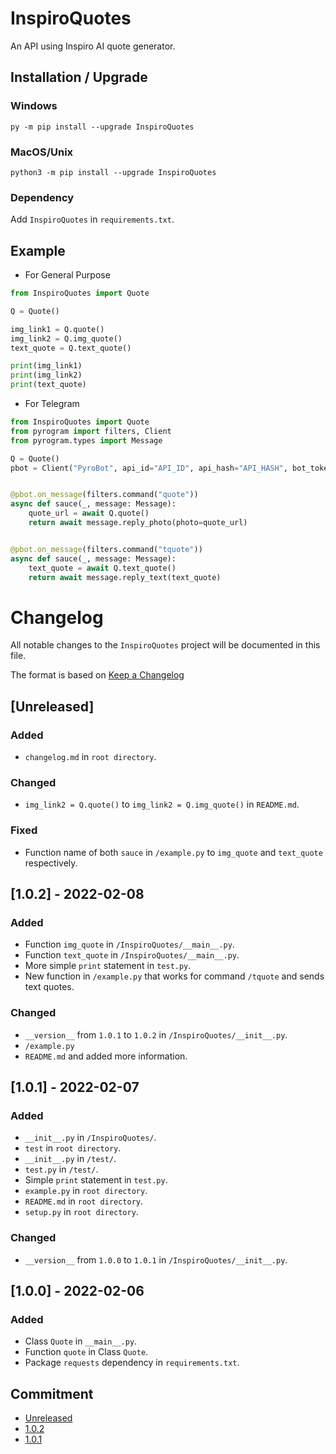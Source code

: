 <!-- markdownlint-disable MD024 -->

# InspiroQuotes

An API using Inspiro AI quote generator.

## Installation / Upgrade

### Windows

```shell
py -m pip install --upgrade InspiroQuotes
```

### MacOS/Unix

```shell
python3 -m pip install --upgrade InspiroQuotes
```

### Dependency

Add `InspiroQuotes` in `requirements.txt`.

## Example

- For General Purpose

```Python
from InspiroQuotes import Quote

Q = Quote()

img_link1 = Q.quote()
img_link2 = Q.img_quote()
text_quote = Q.text_quote()

print(img_link1)
print(img_link2)
print(text_quote)

```

- For Telegram

```Python
from InspiroQuotes import Quote
from pyrogram import filters, Client
from pyrogram.types import Message

Q = Quote()
pbot = Client("PyroBot", api_id="API_ID", api_hash="API_HASH", bot_token="TOKEN")


@pbot.on_message(filters.command("quote"))
async def sauce(_, message: Message):
    quote_url = await Q.quote()
    return await message.reply_photo(photo=quote_url)


@pbot.on_message(filters.command("tquote"))
async def sauce(_, message: Message):
    text_quote = await Q.text_quote()
    return await message.reply_text(text_quote)

```

# Changelog

All notable changes to the `InspiroQuotes` project will be documented in this file.

The format is based on [Keep a Changelog](https://keepachangelog.com/en/1.0.0/)

## [Unreleased]

### Added

- `changelog.md` in `root directory`.

### Changed

- `img_link2 = Q.quote()` to `img_link2 = Q.img_quote()` in `README.md`.
  
### Fixed

- Function name of both `sauce` in `/example.py` to `img_quote` and `text_quote` respectively.

## [1.0.2] - 2022-02-08

### Added

- Function `img_quote` in `/InspiroQuotes/__main__.py`.
- Function `text_quote` in `/InspiroQuotes/__main__.py`.
- More simple `print` statement in `test.py`.
- New function in `/example.py` that works for command `/tquote` and sends text quotes.

### Changed

- `__version__` from `1.0.1` to `1.0.2` in `/InspiroQuotes/__init__.py`.
- `/example.py`
- `README.md` and added more information.

## [1.0.1] - 2022-02-07

### Added

- `__init__.py` in `/InspiroQuotes/`.
- `test` in `root directory`.
- `__init__.py` in `/test/`.
- `test.py` in `/test/`.
- Simple `print` statement in `test.py`.
- `example.py` in `root directory`.
- `README.md` in `root directory`.
- `setup.py` in `root directory`.

### Changed

- `__version__` from `1.0.0` to `1.0.1` in `/InspiroQuotes/__init__.py`.

## [1.0.0] - 2022-02-06

### Added

- Class `Quote` in `__main__.py`.
- Function `quote` in Class `Quote`.
- Package `requests` dependency in `requirements.txt`.

## Commitment

- [Unreleased](https://github.com/SOME-1HING/InspiroQuotes/compare/v1.0.2...HEAD)
- [1.0.2](https://github.com/SOME-1HING/InspiroQuotes/compare/v1.0.1...v1.0.2)
- [1.0.1](https://github.com/SOME-1HING/InspiroQuotes/tree/v1.0.1)
